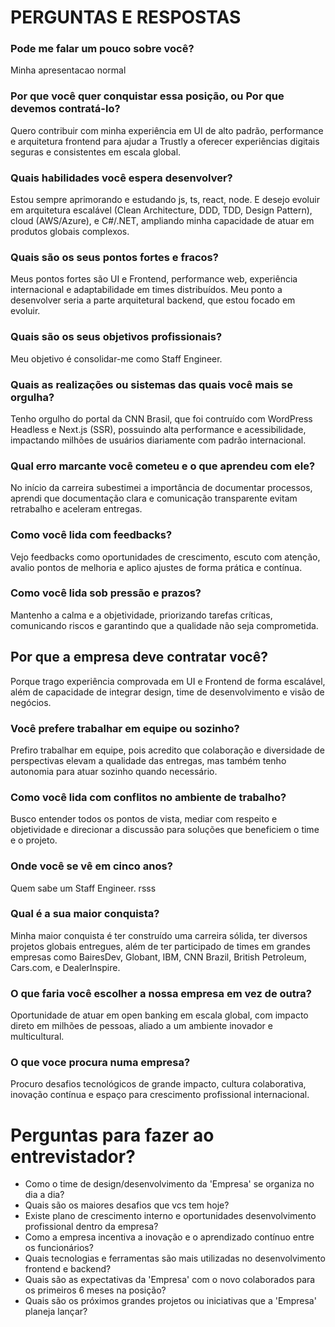 # PERGUNTAS E RESPOSTAS

### Pode me falar um pouco sobre você?

Minha apresentacao normal

### Por que você quer conquistar essa posição, ou Por que devemos contratá-lo?

Quero contribuir com minha experiência em UI de alto padrão, performance e arquitetura frontend para ajudar a Trustly a oferecer experiências digitais seguras e consistentes em escala global.

### Quais habilidades você espera desenvolver?

Estou sempre aprimorando e estudando js, ts, react, node. E desejo evoluir em arquitetura escalável (Clean Architecture, DDD, TDD, Design Pattern), cloud (AWS/Azure), e C#/.NET, ampliando minha capacidade de atuar em produtos globais complexos.

### Quais são os seus pontos fortes e fracos?

Meus pontos fortes são UI e Frontend, performance web, experiência internacional e adaptabilidade em times distribuídos. Meu ponto a desenvolver seria a parte arquitetural backend, que estou focado em evoluir.

### Quais são os seus objetivos profissionais?

Meu objetivo é consolidar-me como Staff Engineer.

### Quais as realizações ou sistemas das quais você mais se orgulha?

Tenho orgulho do portal da CNN Brasil, que foi contruído com WordPress Headless e Next.js (SSR), possuindo alta performance e acessibilidade, impactando milhões de usuários diariamente com padrão internacional.

### Qual erro marcante você cometeu e o que aprendeu com ele?

No início da carreira subestimei a importância de documentar processos, aprendi que documentação clara e comunicação transparente evitam retrabalho e aceleram entregas.

### Como você lida com feedbacks?

Vejo feedbacks como oportunidades de crescimento, escuto com atenção, avalio pontos de melhoria e aplico ajustes de forma prática e contínua.

### Como você lida sob pressão e prazos?

Mantenho a calma e a objetividade, priorizando tarefas críticas, comunicando riscos e garantindo que a qualidade não seja comprometida.

## Por que a empresa deve contratar você?

Porque trago experiência comprovada em UI e Frontend de forma escalável, além de capacidade de integrar design, time de desenvolvimento e visão de negócios.

### Você prefere trabalhar em equipe ou sozinho?

Prefiro trabalhar em equipe, pois acredito que colaboração e diversidade de perspectivas elevam a qualidade das entregas, mas também tenho autonomia para atuar sozinho quando necessário.

### Como você lida com conflitos no ambiente de trabalho?

Busco entender todos os pontos de vista, mediar com respeito e objetividade e direcionar a discussão para soluções que beneficiem o time e o projeto.

### Onde você se vê em cinco anos?

Quem sabe um Staff Engineer. rsss

### Qual é a sua maior conquista?

Minha maior conquista é ter construído uma carreira sólida, ter diversos projetos globais entregues, além de ter participado de times em grandes empresas como BairesDev, Globant, IBM, CNN Brazil, British Petroleum, Cars.com, e DealerInspire.

### O que faria você escolher a nossa empresa em vez de outra?

Oportunidade de atuar em open banking em escala global, com impacto direto em milhões de pessoas, aliado a um ambiente inovador e multicultural.

### O que voce procura numa empresa?

Procuro desafios tecnológicos de grande impacto, cultura colaborativa, inovação contínua e espaço para crescimento profissional internacional.

# Perguntas para fazer ao entrevistador?

- Como o time de design/desenvolvimento da 'Empresa' se organiza no dia a dia?
- Quais são os maiores desafios que vcs tem hoje?
- Existe plano de crescimento interno e oportunidades desenvolvimento profissional dentro da empresa?
- Como a empresa incentiva a inovação e o aprendizado contínuo entre os funcionários?
- Quais tecnologias e ferramentas são mais utilizadas no desenvolvimento frontend e backend?
- Quais são as expectativas da 'Empresa' com o novo colaborados para os primeiros 6 meses na posição?
- Quais são os próximos grandes projetos ou iniciativas que a 'Empresa' planeja lançar?